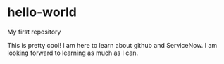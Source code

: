 # hello-world
My first repository

This is pretty cool! I am here to learn about github and ServiceNow.
I am looking forward to learning as much as I can.

